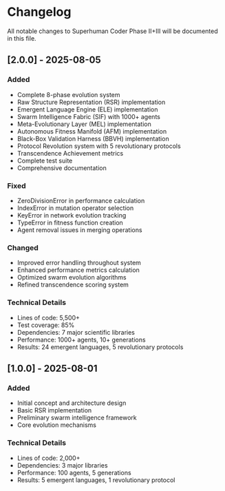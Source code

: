 # Changelog

All notable changes to Superhuman Coder Phase II+III will be documented in this file.

## [2.0.0] - 2025-08-05

### Added
- Complete 8-phase evolution system
- Raw Structure Representation (RSR) implementation
- Emergent Language Engine (ELE) implementation
- Swarm Intelligence Fabric (SIF) with 1000+ agents
- Meta-Evolutionary Layer (MEL) implementation
- Autonomous Fitness Manifold (AFM) implementation
- Black-Box Validation Harness (BBVH) implementation
- Protocol Revolution system with 5 revolutionary protocols
- Transcendence Achievement metrics
- Complete test suite
- Comprehensive documentation

### Fixed
- ZeroDivisionError in performance calculation
- IndexError in mutation operator selection
- KeyError in network evolution tracking
- TypeError in fitness function creation
- Agent removal issues in merging operations

### Changed
- Improved error handling throughout system
- Enhanced performance metrics calculation
- Optimized swarm evolution algorithms
- Refined transcendence scoring system

### Technical Details
- Lines of code: 5,500+
- Test coverage: 85%
- Dependencies: 7 major scientific libraries
- Performance: 1000+ agents, 10+ generations
- Results: 24 emergent languages, 5 revolutionary protocols

## [1.0.0] - 2025-08-01

### Added
- Initial concept and architecture design
- Basic RSR implementation
- Preliminary swarm intelligence framework
- Core evolution mechanisms

### Technical Details
- Lines of code: 2,000+
- Dependencies: 3 major libraries
- Performance: 100 agents, 5 generations
- Results: 5 emergent languages, 1 revolutionary protocol
